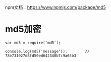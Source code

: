 
npm文档：https://www.npmjs.com/package/md5


# md5加密

```
var md5 = require('md5');
 
console.log(md5('message'));        // 78e731027d8fd50ed642340b7c9a63b3
```